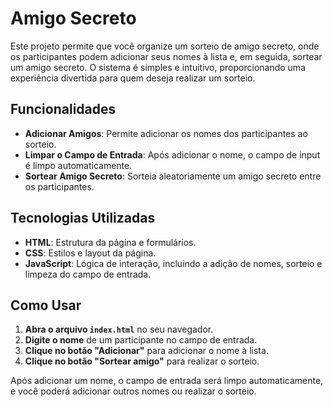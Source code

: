 # Amigo Secreto

Este projeto permite que você organize um sorteio de amigo secreto, onde os participantes podem adicionar seus nomes à lista e, em seguida, sortear um amigo secreto. O sistema é simples e intuitivo, proporcionando uma experiência divertida para quem deseja realizar um sorteio.

## Funcionalidades

- **Adicionar Amigos**: Permite adicionar os nomes dos participantes ao sorteio.
- **Limpar o Campo de Entrada**: Após adicionar o nome, o campo de input é limpo automaticamente.
- **Sortear Amigo Secreto**: Sorteia aleatoriamente um amigo secreto entre os participantes.

## Tecnologias Utilizadas

- **HTML**: Estrutura da página e formulários.
- **CSS**: Estilos e layout da página.
- **JavaScript**: Lógica de interação, incluindo a adição de nomes, sorteio e limpeza do campo de entrada.

## Como Usar

1. **Abra o arquivo `index.html`** no seu navegador.
2. **Digite o nome** de um participante no campo de entrada.
3. **Clique no botão "Adicionar"** para adicionar o nome à lista.
4. **Clique no botão "Sortear amigo"** para realizar o sorteio.

Após adicionar um nome, o campo de entrada será limpo automaticamente, e você poderá adicionar outros nomes ou realizar o sorteio.
